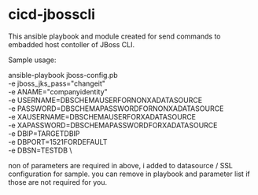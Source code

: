 # cicd-jbosscli
This ansible playbook and module created for send commands to embadded host contoller of JBoss CLI.

Sample usage:

ansible-playbook jboss-config.pb \
-e jboss_jks_pass="changeit" \
-e ANAME="companyidentity" \
-e USERNAME=DBSCHEMAUSERFORNONXADATASOURCE \
-e PASSWORD=DBSCHEMAPASSWORDFORNONXADATASOURCE \
-e XAUSERNAME=DBSCHEMAUSERFORXADATASOURCE \
-e XAPASSWORD=DBSCHEMAPASSWORDFORXADATASOURCE \
-e DBIP=TARGETDBIP \
-e DBPORT=1521FORDEFAULT \
-e DBSN=TESTDB \

non of parameters are required in above, i added to datasource / SSL configuration for sample. you can remove in playbook and parameter list if those are not required for you.
